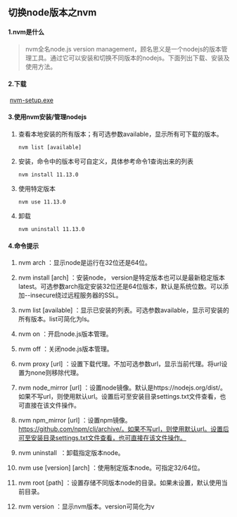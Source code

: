 ## 切换node版本之nvm

#### 1.nvm是什么

> nvm全名node.js version management，顾名思义是一个nodejs的版本管理工具。通过它可以安装和切换不同版本的nodejs。下面列出下载、安装及使用方法。

#### 2.下载

 [nvm-setup.exe](../../assets/1659272793304.exe)

#### 3.使用nvm安装/管理nodejs

1. 查看本地安装的所有版本；有可选参数available，显示所有可下载的版本。

   ```shell
   nvm list [available]
   ```

2. 安装，命令中的版本号可自定义，具体参考命令1查询出来的列表

   ```shell
   nvm install 11.13.0
   ```

3. 使用特定版本

   ```shell
   nvm use 11.13.0
   ```

4. 卸载

   ```shell
   nvm uninstall 11.13.0
   ```

#### 4.命令提示

1. nvm arch ：显示node是运行在32位还是64位。

1. nvm install <version> [arch] ：安装node， version是特定版本也可以是最新稳定版本latest。可选参数arch指定安装32位还是64位版本，默认是系统位数。可以添加--insecure绕过远程服务器的SSL。

1. nvm list [available] ：显示已安装的列表。可选参数available，显示可安装的所有版本。list可简化为ls。

1. nvm on ：开启node.js版本管理。

1. nvm off ：关闭node.js版本管理。

1. nvm proxy [url] ：设置下载代理。不加可选参数url，显示当前代理。将url设置为none则移除代理。

1. nvm node_mirror [url] ：设置node镜像。默认是https://nodejs.org/dist/。如果不写url，则使用默认url。设置后可至安装目录settings.txt文件查看，也可直接在该文件操作。

1. nvm npm_mirror [url] ：设置npm镜像。https://github.com/npm/cli/archive/。如果不写url，则使用默认url。设置后可至安装目录settings.txt文件查看，也可直接在该文件操作。

1. nvm uninstall <version> ：卸载指定版本node。

1. nvm use [version] [arch] ：使用制定版本node。可指定32/64位。

1. nvm root [path] ：设置存储不同版本node的目录。如果未设置，默认使用当前目录。

1. nvm version ：显示nvm版本。version可简化为v
